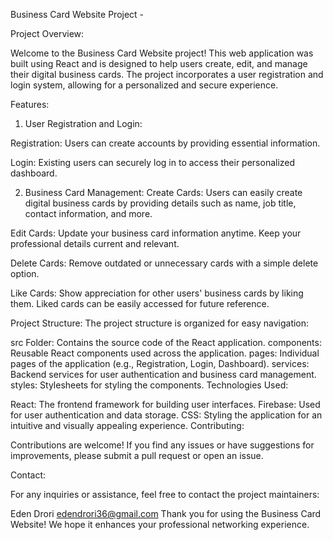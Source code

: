
Business Card Website Project - 

Project Overview:

Welcome to the Business Card Website project! This web application was built using React and is designed to help users create, edit, and manage their digital business cards. The project incorporates a user registration and login system, allowing for a personalized and secure experience.

Features:
1. User Registration and Login:

Registration: Users can create accounts by providing essential information.

Login: Existing users can securely log in to access their personalized dashboard.

2. Business Card Management:
Create Cards: Users can easily create digital business cards by providing details such as name, job title, contact information, and more.

Edit Cards: Update your business card information anytime. Keep your professional details current and relevant.

Delete Cards: Remove outdated or unnecessary cards with a simple delete option.

Like Cards: Show appreciation for other users' business cards by liking them. Liked cards can be easily accessed for future reference.


Project Structure:
The project structure is organized for easy navigation:

src Folder:
Contains the source code of the React application.
components:
Reusable React components used across the application.
pages:
Individual pages of the application (e.g., Registration, Login, Dashboard).
services:
Backend services for user authentication and business card management.
styles:
Stylesheets for styling the components.
Technologies Used:

React: The frontend framework for building user interfaces.
Firebase: Used for user authentication and data storage.
CSS: Styling the application for an intuitive and visually appealing experience.
Contributing:

Contributions are welcome! If you find any issues or have suggestions for improvements, please submit a pull request or open an issue.

Contact:

For any inquiries or assistance, feel free to contact the project maintainers:

Eden Drori
edendrori36@gmail.com
Thank you for using the Business Card Website! We hope it enhances your professional networking experience.





